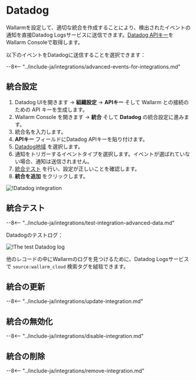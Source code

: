 # Datadog

Wallarmを設定して、適切な統合を作成することにより、検出されたイベントの通知を直接Datadog Logsサービスに送信できます。[Datadog APIキー](https://docs.datadoghq.com/account_management/api-app-keys/)をWallarm Consoleで取得します。

以下のイベントをDatadogに送信することを選択できます：

--8<-- "../include-ja/integrations/advanced-events-for-integrations.md"

## 統合設定

1. Datadog UIを開きます → **組織設定** → **APIキー**  そして Wallarm との接続のための API キーを生成します。
1. Wallarm Console を開きます → **統合** そして **Datadog** の統合設定に進みます。
1. 統合名を入力します。
1.  **APIキー** フィールドにDatadog APIキーを貼り付けます。
1. [Datadog地域](https://docs.datadoghq.com/getting_started/site/) を選択します。
1. 通知をトリガーするイベントタイプを選択します。イベントが選ばれていない場合、通知は送信されません。
1. [統合テスト](#統合のテスト) を行い、設定が正しいことを確認します。
1. **統合を追加** をクリックします。

![!Datadog integration](../../../images/user-guides/settings/integrations/add-datadog-integration.png)

## 統合テスト

--8<-- "../include-ja/integrations/test-integration-advanced-data.md"

Datadogのテストログ：

![!The test Datadog log](../../../images/user-guides/settings/integrations/test-datadog-vuln-detected.png)

他のレコードの中にWallarmのログを見つけるために、Datadog Logsサービスで `source:wallarm_cloud` 検索タグを絨毯できます。

## 統合の更新

--8<-- "../include-ja/integrations/update-integration.md"

## 統合の無効化

--8<-- "../include-ja/integrations/disable-integration.md"

## 統合の削除

--8<-- "../include-ja/integrations/remove-integration.md"
